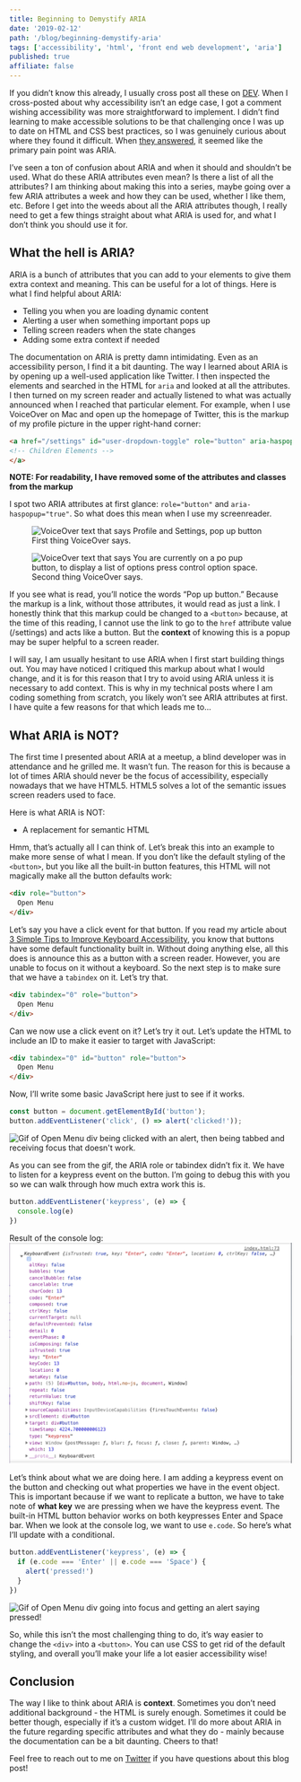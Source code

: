 ```yaml
---
title: Beginning to Demystify ARIA
date: '2019-02-12'
path: '/blog/beginning-demystify-aria'
tags: ['accessibility', 'html', 'front end web development', 'aria']
published: true
affiliate: false
---
```


If you didn’t know this already, I usually cross post all these on [DEV](https://dev.to). When I cross-posted about why accessibility isn’t an edge case, I got a comment wishing accessibility was more straightforward to implement. I didn’t find learning to make accessible solutions to be that challenging once I was up to date on HTML and CSS best practices, so I was genuinely curious about where they found it difficult. When [they answered](https://dev.to/marek/comment/882m), it seemed like the primary pain point was ARIA. 

I’ve seen a ton of confusion about ARIA and when it should and shouldn’t be used. What do these ARIA attributes even mean? Is there a list of all the attributes? I am thinking about making this into a series, maybe going over a few ARIA attributes a week and how they can be used, whether I like them, etc. Before I get into the weeds about all the ARIA attributes though, I really need to get a few things straight about what ARIA is used for, and what I don’t think you should use it for.

## What the hell is ARIA?
ARIA is a bunch of attributes that you can add to your elements to give them extra context and meaning. This can be useful for a lot of things. Here is what I find helpful about ARIA:
- Telling you when you are loading dynamic content
- Alerting a user when something important pops up
- Telling screen readers when the state changes
- Adding some extra context if needed

The documentation on ARIA is pretty damn intimidating. Even as an accessibility person, I find it a bit daunting. The way I learned about ARIA is by opening up a well-used application like Twitter. I then inspected the elements and searched in the HTML for `aria` and looked at all the attributes. I then turned on my screen reader and actually listened to what was actually announced when I reached that particular element. For example, when I use VoiceOver on Mac and open up the homepage of Twitter, this is the markup of my profile picture in the upper right-hand corner:

```html
<a href="/settings" id="user-dropdown-toggle" role="button" aria-haspopup="true">
<!-- Children Elements --> 
</a>
```
**NOTE: For readability, I have removed some of the attributes and classes from the markup**

I spot two ARIA attributes at first glance: `role="button"` and `aria-haspopup="true"`. So what does this mean when I use my screenreader.

<figure>
  <img src="/profile-settings-popup-button-voiceover.png" alt="VoiceOver text that says Profile and Settings, pop up button">
  <figcaption>First thing VoiceOver says.</figcaption>
</figure>

<figure>
  <img src="/popup-button-instructions-voiceover.png" alt="VoiceOver text that says You are currently on a po pup button, to display a list of options press control option space.">
  <figcaption>Second thing VoiceOver says.</figcaption>
</figure>

If you see what is read, you’ll notice the words “Pop up button.” Because the markup is a link, without those attributes, it would read as just a link. I honestly think that this markup could be changed to a `<button>` because, at the time of this reading, I cannot use the link to go to the `href` attribute value (/settings) and acts like a button. But the **context** of knowing this is a popup may be super helpful to a screen reader.

I will say, I am usually hesitant to use ARIA when I first start building things out. You may have noticed I critiqued this markup about what I would change, and it is for this reason that I try to avoid using ARIA unless it is necessary to add context. This is why in my technical posts where I am coding something from scratch, you likely won’t see ARIA attributes at first. I have quite a few reasons for that which leads me to...

## What ARIA is NOT?
The first time I presented about ARIA at a meetup, a blind developer was in attendance and he grilled me. It wasn’t fun. The reason for this is because a lot of times ARIA should never be the focus of accessibility, especially nowadays that we have HTML5. HTML5 solves a lot of the semantic issues screen readers used to face.

Here is what ARIA is NOT:
- A replacement for semantic HTML

Hmm, that’s actually all I can think of. Let’s break this into an example to make more sense of what I mean. If you don’t like the default styling of the `<button>`, but you like all the built-in button features, this HTML will not magically make all the button defaults work:

```html
<div role="button">
  Open Menu
</div>
```

Let’s say you have a click event for that button. If you read my article about [3 Simple Tips to Improve Keyboard Accessibility](/blog/3-simple-tips-improve-keyboard-accessibility), you know that buttons have some default functionality built in. Without doing anything else, all this does is announce this as a button with a screen reader. However, you are unable to focus on it without a keyboard. So the next step is to make sure that we have a `tabindex` on it. Let’s try that.

```html
<div tabindex="0" role="button">
  Open Menu
</div>
```

Can we now use a click event on it? Let’s try it out. Let’s update the HTML to include an ID to make it easier to target with JavaScript:
```html
<div tabindex="0" id="button" role="button">
  Open Menu
</div>
```
Now, I’ll write some basic JavaScript here just to see if it works.
```js
const button = document.getElementById('button');
button.addEventListener('click', () => alert('clicked!'));
```

![Gif of Open Menu div being clicked with an alert, then being tabbed and receiving focus that doesn't work.](https://media.giphy.com/media/fGCfnD73EyICoydoCS/giphy.gif)

As you can see from the gif, the ARIA role or tabindex didn’t fix it. We have to listen for a keypress event on the button. I’m going to debug this with you so we can walk through how much extra work this is.

```js
button.addEventListener('keypress', (e) => {
  console.log(e)
})
```
Result of the console log:
![Console log of the event object, particularly showing the code is Enter](./console-logging-keypress-event.png)

Let’s think about what we are doing here. I am adding a keypress event on the button and checking out what properties we have in the event object. This is important because if we want to replicate a button, we have to take note of **what key** we are pressing when we have the keypress event. The built-in HTML button behavior works on both keypresses Enter and Space bar. When we look at the console log, we want to use `e.code`. So here’s what I’ll update with a conditional.

```js
button.addEventListener('keypress', (e) => {
  if (e.code === 'Enter' || e.code === 'Space') {
    alert('pressed!')
  }
})
```

![Gif of Open Menu div going into focus and getting an alert saying pressed!](https://media.giphy.com/media/1qj5fXKoJmeeoy9309/giphy.gif)

So, while this isn’t the most challenging thing to do, it’s way easier to change the `<div>` into a `<button>`. You can use CSS to get rid of the default styling, and overall you’ll make your life a lot easier accessibility wise!

## Conclusion

The way I like to think about ARIA is **context**. Sometimes you don’t need additional background - the HTML is surely enough. Sometimes it could be better though, especially if it’s a custom widget. I’ll do more about ARIA in the future regarding specific attributes and what they do - mainly because the documentation can be a bit daunting. Cheers to that!

Feel free to reach out to me on [Twitter](https://twitter.com/littlekope0903) if you have questions about this blog post!